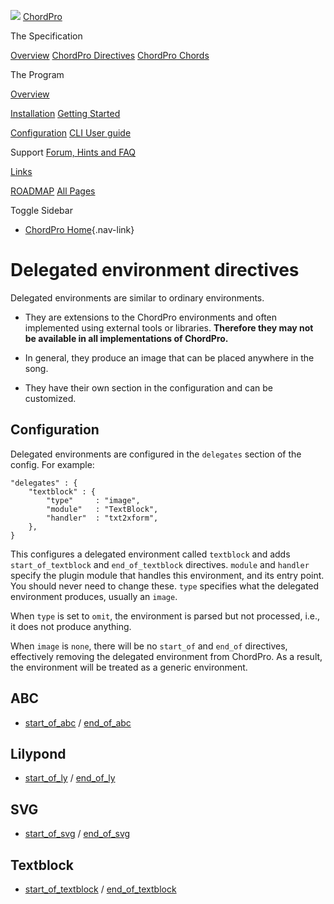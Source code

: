 ![](../images/chordpro-icon.png)
[ChordPro](https://www.chordpro.org/chordpro/home/)

The Specification

[Overview](https://www.chordpro.org/chordpro/chordpro-introduction/)
[ChordPro Directives](./chordpro-directives.md)
[ChordPro Chords](./chordpro-chords.md)


The Program

[Overview](https://www.chordpro.org/chordpro/chordpro-reference-implementation/)

[Installation](https://www.chordpro.org/chordpro/chordpro-installation/)
[Getting Started](https://www.chordpro.org/chordpro/chordpro-getting-started/)

[Configuration](https://www.chordpro.org/chordpro/chordpro-configuration/)
[CLI User guide](https://www.chordpro.org/chordpro/using-chordpro/)


Support
[Forum, Hints and FAQ](https://www.chordpro.org/chordpro/support/)

[Links](https://www.chordpro.org/chordpro/links/)

[ROADMAP](https://www.chordpro.org/chordpro/roadmap/)
[All Pages](https://www.chordpro.org/chordpro/allpages/)


Toggle Sidebar

-   [ChordPro Home](https://www.chordpro.org/chordpro/){.nav-link}

Delegated environment directives
================================

Delegated environments are similar to ordinary environments.

-   They are extensions to the ChordPro environments and often
    implemented using external tools or libraries. **Therefore they may
    not be available in all implementations of ChordPro.**

-   In general, they produce an image that can be placed anywhere in the
    song.

-   They have their own section in the configuration and can be
    customized.

Configuration
-------------

Delegated environments are configured in the `delegates` section of the
config. For example:

    "delegates" : {
        "textblock" : {
            "type"     : "image",
            "module"   : "TextBlock",
            "handler"  : "txt2xform",
        },
    }

This configures a delegated environment called `textblock` and adds
`start_of_textblock` and `end_of_textblock` directives. `module` and
`handler` specify the plugin module that handles this environment, and
its entry point. You should never need to change these. `type` specifies
what the delegated environment produces, usually an `image`.

When `type` is set to `omit`, the environment is parsed but not
processed, i.e., it does not produce anything.

When `image` is `none`, there will be no `start_of` and `end_of`
directives, effectively removing the delegated environment from
ChordPro. As a result, the environment will be treated as a generic
environment.

ABC
---

-   [start\_of\_abc](./directives-env_abc.md)
    /
    [end\_of\_abc](./directives-env_abc.md)

Lilypond
--------

-   [start\_of\_ly](./directives-env_ly.md)
    /
    [end\_of\_ly](./directives-env_ly.md)

SVG
---

-   [start\_of\_svg](./directives-env_svg.md)
    /
    [end\_of\_svg](./directives-env_svg.md)

Textblock
---------

-   [start\_of\_textblock](./directives-env_textblock.md)
    /
    [end\_of\_textblock](./directives-env_textblock.md)
